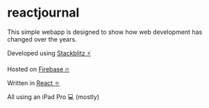 # reactjournal

This simple webapp is designed to show how web development has changed over the years.


Developed using [Stackblitz ⚡️](https://stackblitz.com)

Hosted on [Firebase 🔥](https://firebase.google.com)

Written in [React ⚛️](https://reactjs.org)

All using an iPad Pro 💻 (mostly)

